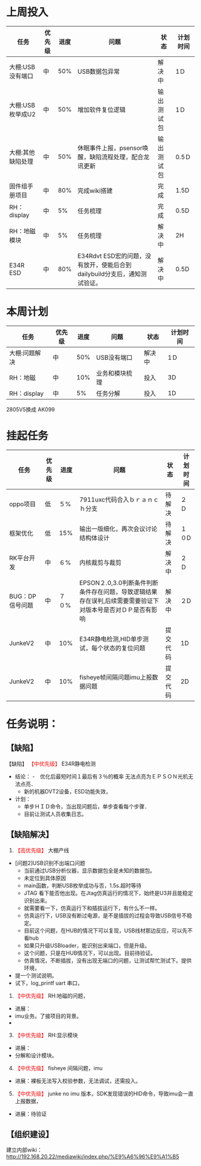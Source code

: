 

# 上周投入
| 任务| 优先级 | 进度 | 问题| 状态|计划时间 |
|-----|-------| ---- | ---|----|--------|
|大棚:USB没有端口| 中 |50%  |USB数据包异常| 解决中|1Ｄ|
|大棚:USB枚举成U2| 中 |50%  |增加软件复位逻辑|输出测试包|1Ｄ|
|大棚:其他缺陷处理| 中 |50%  |休眠事件上报，psensor唤醒，缺陷流程处理，配合龙讯更新|输出测试包|0.5Ｄ|
|固件组手册项目| 中 | 80%  |完成wiki搭建| 完成|1.5D|
|RH：display| 中 | 5%  |任务梳理| 完成|0.5D|
|RH：地磁模块| 中 | 5%  |任务梳理| 解决中|2H|
|E34R ESD| 中 |80%  |E34Rdvt ESD宏的问题，没有放开，使能后合到dailybuild分支后，通知测试验证。| 解决中|0.5D|


# 本周计划
| 任务| 优先级 | 进度 | 问题| 状态|计划时间 |
|-----|-------| ---- | ---|----|--------|
|大棚:问题解决| 中 |50%  |USB没有端口| 解决中|1Ｄ|
|RH：地磁| 中 | 10%  |业务和模块梳理| 投入|3D|
|RH：display| 中 | 5%  |任务分解| 投入|1D|

2805V5换成 AK099 

# 挂起任务
| 任务| 优先级 | 进度 | 问题| 状态|计划时间 |
|-----|-------| ---- | ---|----|--------|
| oppo项目 | 低 | ５%  | 7911uxc代码合入ｂｒａｎｃｈ分支| 待解决| ２Ｄ  |
| 框架优化 | 低 | 15%  | 输出一版细化，再次会议讨论结构体设计 | 待解决 | １０D|
| RK平台开发| 中 | ６%  |内核裁剪与裁剪| 解决中| ２Ｄ|
| BUG：DP信号问题 | 中| ７０%  | EPSON２.0,3.0判断条件判断条件存在问题，导致逻辑结果存在误判,后续需要需要验证下对版本号是否对ＤＰ是否有影响|解决中 |２D|
|JunkeV2| 中 | 10%  |E34R静电检测,HID单步测试，每个状态的复位问题| 提交代码|1D|
|JunkeV2| 中 | 10%  |fisheye帧间隔问题imu上报数据问题| 提交代码|2D|

# 任务说明：
## 【缺陷】
【缺陷】<font color='red'> 【中优先级】  </font>E34R静电检测
- 结论：
    -　优化后最短时间１最后有３％的概率 无法点亮为ＥＰＳＯＮ光机无法点亮．
    -  新的机器DVT2设备，ESD功能失效，
- 计划：    
    - 单步ＨＩＤ命令，当出现问题后，单步查看每个步骤．
    - 目前让测试人员收集日志。



## 【缺陷解决】
1. <font color='red'> 【高优先级】  </font>大棚产线
- [问题2]USB识别不出端口问题
   - 当前通过USB分析仪器，显示数据包全是未知的数据包。
   - 未定位到具体原因 
   - main函数，判断USB枚举成功与否，1.5s.超时等待
   - JTAG 看下能否他出现。在Jtag仿真运行的情况下，始终是U3并且能稳定识别出来。
   - 就需要看一下，仿真运行下和插拔运行下，有什么不一样。
   - 仿真运行下，USB没有断过电源，是不是插拔的过程会导致USB信号不稳定。
   - 目前这个问题，在HUB的情况下可以复现，USB线材那边反应，可以先不看hub
   - 如果只升级USBloader，能识别出来端口，但是升级。
   - 这个问题，只是在HUB情况下，可以出现。目前待验证。
   - 仿真情况，不断插拔，没有出现无端口的问题，让测试帮忙测试下。提供环境，
- 提一个测试说明。 
- 试下，log_printf uart 串口，
  

1. <font color='red'> 【中优先级】  </font>RH:地磁的问题，
- 进展：
- imu业务。了接项目的背景。
- 
3. <font color='red'> 【中优先级】  </font>RH:显示模块
- 进展：
- 分解和设计模块。


4. <font color='red'> 【中优先级】  </font>fisheye 间隔问题，imu
- 进展：裸板无法写入校验参数，无法调试，还需投入。

5. <font color='red'> 【中优先级】  </font> junke no imu 版本，SDK发现错误的HID命令，导致imu会一直上报数据，
- 进展：待验证


## 【组织建设】
建立内部wiki： http://192.168.20.22/mediawiki/index.php/%E9%A6%96%E9%A1%B5



